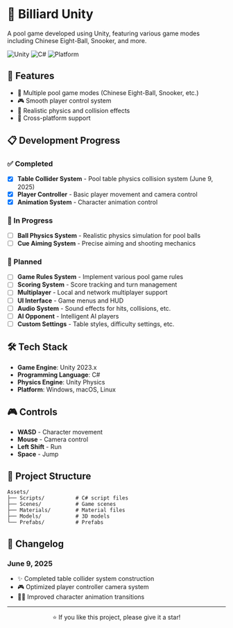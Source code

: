 # 🎱 Billiard Unity

A pool game developed using Unity, featuring various game modes including Chinese Eight-Ball, Snooker, and more.

![Unity](https://img.shields.io/badge/Unity-2023.x-black?style=flat-square&logo=unity)
![C#](https://img.shields.io/badge/C%23-8.0-blue?style=flat-square&logo=csharp)
![Platform](https://img.shields.io/badge/Platform-Windows%20%7C%20macOS%20%7C%20Linux-lightgrey?style=flat-square)

## 🚀 Features

- 🎯 Multiple pool game modes (Chinese Eight-Ball, Snooker, etc.)
- 🎮 Smooth player control system
- 🎨 Realistic physics and collision effects
- 📱 Cross-platform support

## 📋 Development Progress

### ✅ Completed
- [x] **Table Collider System** - Pool table physics collision system (June 9, 2025)
- [x] **Player Controller** - Basic player movement and camera control
- [x] **Animation System** - Character animation control

### 🔄 In Progress
- [ ] **Ball Physics System** - Realistic physics simulation for pool balls
- [ ] **Cue Aiming System** - Precise aiming and shooting mechanics

### 📅 Planned
- [ ] **Game Rules System** - Implement various pool game rules
- [ ] **Scoring System** - Score tracking and turn management
- [ ] **Multiplayer** - Local and network multiplayer support
- [ ] **UI Interface** - Game menus and HUD
- [ ] **Audio System** - Sound effects for hits, collisions, etc.
- [ ] **AI Opponent** - Intelligent AI players
- [ ] **Custom Settings** - Table styles, difficulty settings, etc.

## 🛠️ Tech Stack

- **Game Engine**: Unity 2023.x
- **Programming Language**: C#
- **Physics Engine**: Unity Physics
- **Platform**: Windows, macOS, Linux

## 🎮 Controls

- **WASD** - Character movement
- **Mouse** - Camera control
- **Left Shift** - Run
- **Space** - Jump

## 📂 Project Structure

```
Assets/
├── Scripts/          # C# script files
├── Scenes/           # Game scenes
├── Materials/        # Material files
├── Models/           # 3D models
└── Prefabs/          # Prefabs
```

## 🔄 Changelog

### June 9, 2025
- ✨ Completed table collider system construction
- 🎮 Optimized player controller camera system
- 🏃‍♂️ Improved character animation transitions

---

<div align="center">
  <p>⭐ If you like this project, please give it a star!</p>
</div>

